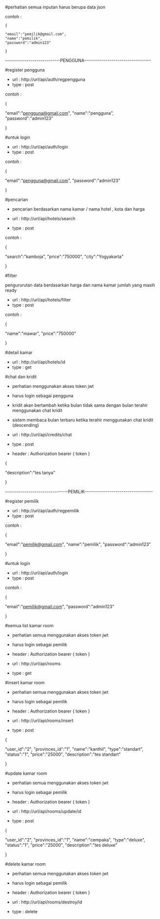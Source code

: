 
#perhatian semua inputan harus berupa data json

contoh :

									
	{								
									
	"email":"pemilik@gmail.com",	
	"name":"pemilik",				
	"password":"admin123"					
									
	}								
									
									


----------------------------PENGGUNA----------------------------------


#register pengguna

- url : http://url/api/auth/regpengguna
- type : post

contoh :

{

"email":"pengguna@gmail.com",
"name":"pengguna",
"password":"admin123"

}


#untuk login

- url : http://url/api/auth/login
- type : post


contoh :

{

"email":"pengguna@gmail.com",
"password":"admin123"

}


#pencarian 

- pencarian berdasarkan nama kamar / nama hotel , kota dan harga

- url : http://url/api/hotels/search
- type : post

contoh :

{

"search":"kamboja",
"price":"750000",
"city":"Yogyakarta"

}

#filter

pengururutan data berdasarkan harga dan nama kamar jumlah yang masih ready 

- url : http://url/api/hotels/filter
- type : post

contoh :

{

"name":"mawar",
"price":"750000"

}

#detail kamar

- url : http://url/api/hotels/id
- type : get



#chat dan kridit

- perhatian menggunakan akses token jwt
- harus login sebagai pengguna
- kridit akan bertambah ketika bulan tidak sama dengan
  bulan terahir menggunakan chat kridit 
- sistem membaca bulan terbaru ketika terahir menggunakan chat kridit (descending)

- url : http://url/api/credits/chat
- type : post
- header : Authorization bearer { token }

{

"description":"tes tanya"


}



--------------------------------PEMILIK-----------------------------------



#register pemilik

- url : http://url/api/auth/regpemilik
- type : post

contoh :

{

"email":"pemilik@gmail.com",
"name":"pemilik",
"password":"admin123"

}

#untuk login

- url : http://url/api/auth/login
- type : post


contoh :

{

"email":"pemilik@gmail.com",
"password":"admin123"

}

#semua list kamar room

- perhatian semua  menggunakan akses token jwt
- harus login sebagai pemilik
- header : Authorization bearer { token }

- url : http://url/api/rooms
- type : get

#insert kamar room

- perhatian semua  menggunakan akses token jwt
- harus login sebagai pemilik
- header : Authorization bearer { token }

- url : http://url/api/rooms/insert
- type : post

{

"user_id":"2",
"provinces_id":"1",
"name":"kanthil",
"type":"standart",
"status":"1",
"price":"25000",
"description":"tes standart"

}

#update kamar room

- perhatian semua  menggunakan akses token jwt
- harus login sebagai pemilik
- header : Authorization bearer { token }

- url : http://url/api/rooms/update/id
- type : post

{

"user_id":"2",
"provinces_id":"1",
"name":"cempaka",
"type":"deluxe",
"status":"1",
"price":"25000",
"description":"tes deluxe"

}


#delete kamar room	

- perhatian semua  menggunakan akses token jwt
- harus login sebagai pemilik
- header : Authorization bearer { token }

- url : http://url/api/rooms/destroy/id
- type : delete	


